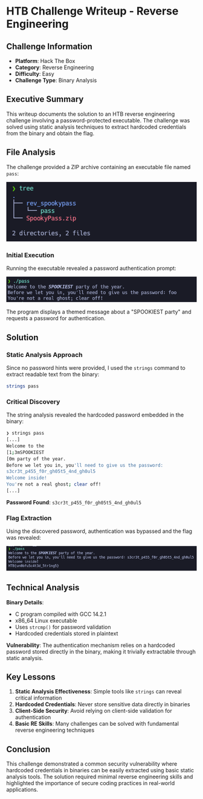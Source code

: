 # HTB Challenge Writeup - Reverse Engineering

## Challenge Information

- **Platform**: Hack The Box
- **Category**: Reverse Engineering
- **Difficulty**: Easy
- **Challenge Type**: Binary Analysis

## Executive Summary

This writeup documents the solution to an HTB reverse engineering challenge involving a password-protected executable. The challenge was solved using static analysis techniques to extract hardcoded credentials from the binary and obtain the flag.

## File Analysis

The challenge provided a ZIP archive containing an executable file named `pass`:

![Challenge Files](images/Captura%20de%20pantalla%202025-08-17%20230058.png)

### Initial Execution

Running the executable revealed a password authentication prompt:

![Password Authentication](images/Captura%20de%20pantalla%202025-08-17%20230416.png)

The program displays a themed message about a "SPOOKIEST party" and requests a password for authentication.

## Solution

### Static Analysis Approach

Since no password hints were provided, I used the `strings` command to extract readable text from the binary:

```bash
strings pass
```

### Critical Discovery

The string analysis revealed the hardcoded password embedded in the binary:

```bash
❯ strings pass
[...]
Welcome to the 
[1;3mSPOOKIEST
[0m party of the year.
Before we let you in, you'll need to give us the password: 
s3cr3t_p455_f0r_gh05t5_4nd_gh0ul5
Welcome inside!
You're not a real ghost; clear off!
[...]
```

**Password Found**: `s3cr3t_p455_f0r_gh05t5_4nd_gh0ul5`

### Flag Extraction

Using the discovered password, authentication was bypassed and the flag was revealed:

![Flag Revealed](images/Captura%20de%20pantalla%202025-08-17%20230850.png)

## Technical Analysis

**Binary Details**:

- C program compiled with GCC 14.2.1
- x86_64 Linux executable
- Uses `strcmp()` for password validation
- Hardcoded credentials stored in plaintext

**Vulnerability**: The authentication mechanism relies on a hardcoded password stored directly in the binary, making it trivially extractable through static analysis.

## Key Lessons

1. **Static Analysis Effectiveness**: Simple tools like `strings` can reveal critical information
2. **Hardcoded Credentials**: Never store sensitive data directly in binaries
3. **Client-Side Security**: Avoid relying on client-side validation for authentication
4. **Basic RE Skills**: Many challenges can be solved with fundamental reverse engineering techniques

## Conclusion

This challenge demonstrated a common security vulnerability where hardcoded credentials in binaries can be easily extracted using basic static analysis tools. The solution required minimal reverse engineering skills and highlighted the importance of secure coding practices in real-world applications.
